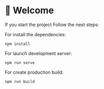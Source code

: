 # 🚀 Welcome

If you start the project
Follow the next steps:

For install the dependencies:
```
npm install
```

For launch development server:
```
npm run serve
```


For create production build:
```
npm run build
```
